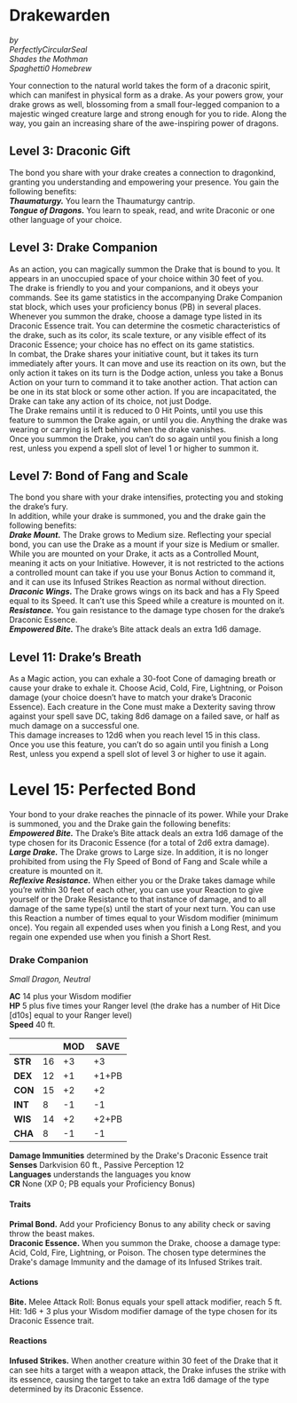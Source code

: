 # Drakewarden

*by*  
*PerfectlyCircularSeal*  
*Shades the Mothman*  
*Spaghetti0 Homebrew*  

Your connection to the natural world takes the form of a draconic spirit, which can manifest in physical form as a drake. As your powers grow, your drake grows as well, blossoming from a small four-legged companion to a majestic winged creature large and strong enough for you to ride. Along the way, you gain an increasing share of the awe-inspiring power of dragons.

## Level 3: Draconic Gift
The bond you share with your drake creates a connection to dragonkind, granting you understanding and empowering your presence. You gain the following benefits:  
***Thaumaturgy.*** You learn the Thaumaturgy cantrip.  
***Tongue of Dragons.*** You learn to speak, read, and write Draconic or one other language of your choice.

## Level 3: Drake Companion
As an action, you can magically summon the Drake that is bound to you. It appears in an unoccupied space of your choice within 30 feet of you.  
The drake is friendly to you and your companions, and it obeys your commands. See its game statistics in the accompanying Drake Companion stat block, which uses your proficiency bonus (PB) in several places. Whenever you summon the drake, choose a damage type listed in its Draconic Essence trait. You can determine the cosmetic characteristics of the drake, such as its color, its scale texture, or any visible effect of its Draconic Essence; your choice has no effect on its game statistics.  
In combat, the Drake shares your initiative count, but it takes its turn immediately after yours. It can move and use its reaction on its own, but the only action it takes on its turn is the Dodge action, unless you take a Bonus Action on your turn to command it to take another action. That action can be one in its stat block or some other action. If you are incapacitated, the Drake can take any action of its choice, not just Dodge.  
The Drake remains until it is reduced to 0 Hit Points, until you use this feature to summon the Drake again, or until you die. Anything the drake was wearing or carrying is left behind when the drake vanishes.  
Once you summon the Drake, you can’t do so again until you finish a long rest, unless you expend a spell slot of level 1 or higher to summon it.  

## Level 7: Bond of Fang and Scale
The bond you share with your drake intensifies, protecting you and stoking the drake’s fury.   
In addition, while your drake is summoned, you and the drake gain the following benefits:  
***Drake Mount.*** The Drake grows to Medium size. Reflecting your special bond, you can use the Drake as a mount if your size is Medium or smaller. While you are mounted on your Drake, it acts as a Controlled Mount, meaning it acts on your Initiative. However, it is not restricted to the actions a controlled mount can take if you use your Bonus Action to command it, and it can use its Infused Strikes Reaction as normal without direction.  
***Draconic Wings.*** The Drake grows wings on its back and has a Fly Speed equal to its Speed. It can’t use this Speed while a creature is mounted on it.  
***Resistance.*** You gain resistance to the damage type chosen for the drake’s Draconic Essence.  
***Empowered Bite.*** The drake’s Bite attack deals an extra 1d6 damage.

## Level 11: Drake’s Breath
As a Magic action, you can exhale a 30-foot Cone of damaging breath or cause your drake to exhale it. Choose Acid, Cold, Fire, Lightning, or Poison damage (your choice doesn’t have to match your drake’s Draconic Essence). Each creature in the Cone must make a Dexterity saving throw against your spell save DC, taking 8d6 damage on a failed save, or half as much damage on a successful one.  
This damage increases to 12d6 when you reach level 15 in this class.  
Once you use this feature, you can’t do so again until you finish a Long Rest, unless you expend a spell slot of level 3 or higher to use it again.

# Level 15: Perfected Bond
Your bond to your drake reaches the pinnacle of its power. While your Drake is summoned, you and the Drake gain the following benefits:  
***Empowered Bite.*** The Drake’s Bite attack deals an extra 1d6 damage of the type chosen for its Draconic Essence (for a total of 2d6 extra damage).  
***Large Drake.*** The Drake grows to Large size. In addition, it is no longer prohibited from using the Fly Speed of Bond of Fang and Scale while a creature is mounted on it.  
***Reflexive Resistance.*** When either you or the Drake takes damage while you’re within 30 feet of each other, you can use your Reaction to give yourself or the Drake Resistance to that instance of damage, and to all damage of the same type(s) until the start of your next turn. You can use this Reaction a number of times equal to your Wisdom modifier (minimum once). You regain all expended uses when you finish a Long Rest, and you regain one expended use when you finish a Short Rest.


### Drake Companion
*Small Dragon, Neutral*  

**AC** 14 plus your Wisdom modifier  
**HP** 5 plus five times your Ranger level (the drake has a number of Hit Dice [d10s] equal to your Ranger level)  
**Speed** 40 ft.

|         |    | MOD | SAVE  |
|---------|----|-----|-------|
| **STR** | 16 | +3  | +3    |
| **DEX** | 12 | +1  | +1+PB |
| **CON** | 15 | +2  | +2    |
| **INT** | 8  | -1  | -1    |
| **WIS** | 14 | +2  | +2+PB |
| **CHA** | 8  | -1  | -1    |

**Damage Immunities** determined by the Drake's Draconic Essence trait  
**Senses** Darkvision 60 ft., Passive Perception 12  
**Languages** understands the languages you know  
**CR** None (XP 0; PB equals your Proficiency Bonus)

#### Traits
**Primal Bond.** Add your Proficiency Bonus to any ability check or saving throw the beast makes.  
**Draconic Essence.** When you summon the Drake, choose a damage type: Acid, Cold, Fire, Lightning, or Poison. The chosen type determines the Drake's damage Immunity and the damage of its Infused Strikes trait.

#### Actions
**Bite.** Melee Attack Roll: Bonus equals your spell attack modifier, reach 5 ft. Hit: 1d6 + 3 plus your Wisdom modifier damage of the type chosen for its Draconic Essence trait.

#### Reactions
**Infused Strikes.** When another creature within 30 feet of the Drake that it can see hits a target with a weapon attack, the Drake infuses the strike with its essence, causing the target to take an extra 1d6 damage of the type determined by its Draconic Essence.